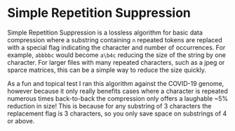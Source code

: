 # Simple Repetition Suppression

Simple Repetition Suppression is a lossless algorithm for basic data compression where a substring containing `n` repeated tokens are replaced with a special flag indicating the character and number of occurrences. For example, `abbbbc` would become `a\b4c` reducing the size of the string by one character. For larger files with many repeated characters, such as a jpeg or sparce matrices, this can be a simple way to reduce the size quickly. 

As a fun and topical test I ran this algorithm against the COVID-19 genome, however because it only really benefits cases where a character is repeated numerous times back-to-back the compression only offers a laughable ~5% reduction in size! This is because for any substring of 3 characters the replacement flag is 3 characters, so you only save space on substrings of 4 or above. 
